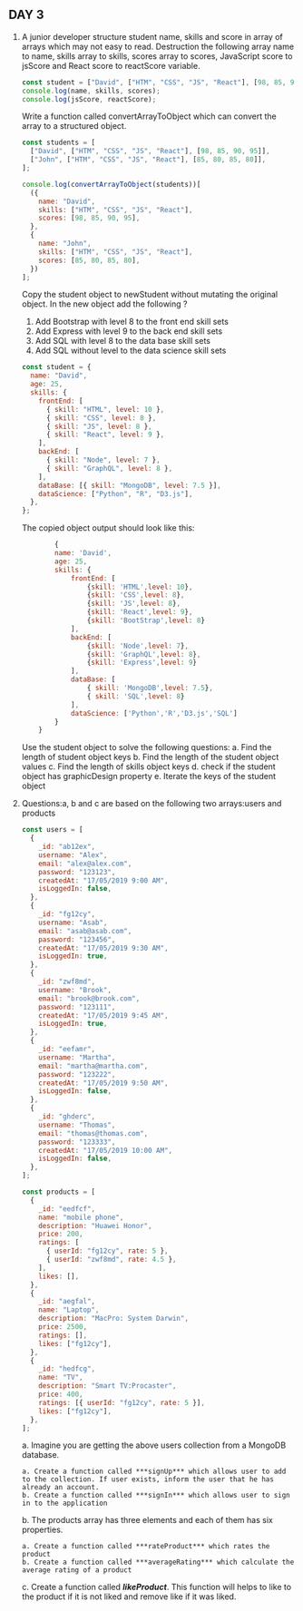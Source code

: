 ## DAY 3

1.  A junior developer structure student name, skills and score in array of arrays which may not easy to read. Destruction the following array name to name, skills array to skills, scores array to scores, JavaScript score to jsScore and React score to reactScore variable.

    ```js
    const student = ["David", ["HTM", "CSS", "JS", "React"], [98, 85, 90, 95]];
    console.log(name, skills, scores);
    console.log(jsScore, reactScore);
    ```

    Write a function called convertArrayToObject which can convert the array to a structured object.

    ```js
    const students = [
      ["David", ["HTM", "CSS", "JS", "React"], [98, 85, 90, 95]],
      ["John", ["HTM", "CSS", "JS", "React"], [85, 80, 85, 80]],
    ];

    console.log(convertArrayToObject(students))[
      ({
        name: "David",
        skills: ["HTM", "CSS", "JS", "React"],
        scores: [98, 85, 90, 95],
      },
      {
        name: "John",
        skills: ["HTM", "CSS", "JS", "React"],
        scores: [85, 80, 85, 80],
      })
    ];
    ```

    Copy the student object to newStudent without mutating the original object. In the new object add the following ?

    1. Add Bootstrap with level 8 to the front end skill sets
    2. Add Express with level 9 to the back end skill sets
    3. Add SQL with level 8 to the data base skill sets
    4. Add SQL without level to the data science skill sets

    ```js
    const student = {
      name: "David",
      age: 25,
      skills: {
        frontEnd: [
          { skill: "HTML", level: 10 },
          { skill: "CSS", level: 8 },
          { skill: "JS", level: 8 },
          { skill: "React", level: 9 },
        ],
        backEnd: [
          { skill: "Node", level: 7 },
          { skill: "GraphQL", level: 8 },
        ],
        dataBase: [{ skill: "MongoDB", level: 7.5 }],
        dataScience: ["Python", "R", "D3.js"],
      },
    };
    ```

    The copied object output should look like this:

    ```js
    		{
    		name: 'David',
    		age: 25,
    		skills: {
    			frontEnd: [
    				{skill: 'HTML',level: 10},
    				{skill: 'CSS',level: 8},
    				{skill: 'JS',level: 8},
    				{skill: 'React',level: 9},
    				{skill: 'BootStrap',level: 8}
    			],
    			backEnd: [
    				{skill: 'Node',level: 7},
    				{skill: 'GraphQL',level: 8},
    				{skill: 'Express',level: 9}
    			],
    			dataBase: [
    				{ skill: 'MongoDB',level: 7.5},
    				{ skill: 'SQL',level: 8}
    			],
    			dataScience: ['Python','R','D3.js','SQL']
    		}
    	}

    ```

    Use the student object to solve the following questions:
    a. Find the length of student object keys
    b. Find the length of the student object values
    c. Find the length of skills object keys
    d. check if the student object has graphicDesign property
    e. Iterate the keys of the student object

2.  Questions:a, b and c are based on the following two arrays:users and products

    ```js
    const users = [
      {
        _id: "ab12ex",
        username: "Alex",
        email: "alex@alex.com",
        password: "123123",
        createdAt: "17/05/2019 9:00 AM",
        isLoggedIn: false,
      },
      {
        _id: "fg12cy",
        username: "Asab",
        email: "asab@asab.com",
        password: "123456",
        createdAt: "17/05/2019 9:30 AM",
        isLoggedIn: true,
      },
      {
        _id: "zwf8md",
        username: "Brook",
        email: "brook@brook.com",
        password: "123111",
        createdAt: "17/05/2019 9:45 AM",
        isLoggedIn: true,
      },
      {
        _id: "eefamr",
        username: "Martha",
        email: "martha@martha.com",
        password: "123222",
        createdAt: "17/05/2019 9:50 AM",
        isLoggedIn: false,
      },
      {
        _id: "ghderc",
        username: "Thomas",
        email: "thomas@thomas.com",
        password: "123333",
        createdAt: "17/05/2019 10:00 AM",
        isLoggedIn: false,
      },
    ];

    const products = [
      {
        _id: "eedfcf",
        name: "mobile phone",
        description: "Huawei Honor",
        price: 200,
        ratings: [
          { userId: "fg12cy", rate: 5 },
          { userId: "zwf8md", rate: 4.5 },
        ],
        likes: [],
      },
      {
        _id: "aegfal",
        name: "Laptop",
        description: "MacPro: System Darwin",
        price: 2500,
        ratings: [],
        likes: ["fg12cy"],
      },
      {
        _id: "hedfcg",
        name: "TV",
        description: "Smart TV:Procaster",
        price: 400,
        ratings: [{ userId: "fg12cy", rate: 5 }],
        likes: ["fg12cy"],
      },
    ];
    ```

    a. Imagine you are getting the above users collection from a MongoDB database.

        a. Create a function called ***signUp*** which allows user to add to the collection. If user exists, inform the user that he has already an account.
        b. Create a function called ***signIn*** which allows user to sign in to the application

    b. The products array has three elements and each of them has six properties.

        a. Create a function called ***rateProduct*** which rates the product
        b. Create a function called ***averageRating*** which calculate the average rating of a product

    c. Create a function called **_likeProduct_**. This function will helps to like to the product if it is not liked and remove like if it was liked.
